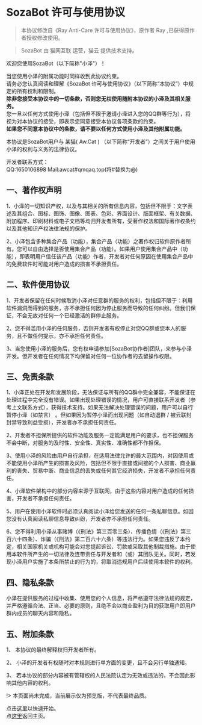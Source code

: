 # SozaBot 许可与使用协议  
> 本协议修改自《Ray Anti-Care 许可与使用协议》，原作者 Ray ,已获得原作者授权修改使用。  

> SozaBot 由 猫网互联 运营，猫云 提供技术支持。

欢迎您使用SozaBot（以下简称"小泽"）！  

当您使用小泽的附属功能时同样收到此协议约束。  
请务必您认真阅读和理解《SozaBot 许可与使用协议》（以下简称“本协议”）中规定的所有权利和限制。  
**除非您接受本协议中的一切条款，否则您无权使用随附本协议的小泽及其相关服务。**   
您一旦以任何方式使用小泽（包括但不限于邀请小泽进入您的QQ群等行为），将视为对本协议的接受，即表示您同意接受本协议各项条款的约束。  
**如果您不同意本协议中的条款，请不要以任何方式使用小泽及其他附属功能。**  

本协议是SozaBot用户与 某猫( Aw.Cat ) （以下简称“开发者”）之间关于用户使用小泽的权利与义务的法律协议。

开发者联系方式：  
QQ:1650106898  Mail:awcat#qmqaq.top(将#替换为@)
 
## 一、著作权声明  
1、小泽的一切知识产权，以及与其相关的所有信息内容，包括但不限于：文字表述及其组合、图标、图饰、图像、图表、色彩、界面设计、版面框架、有关数据、附加程序、印刷材料或电子文档等均归开发者所有，受著作权法和国际著作权条约以及其他知识产权法律法规的保护。  

2、小泽包含多种集合产品（功能），集合产品（功能）之著作权归软件原作者所有。您可以自由选择是否使用集合产品（功能）。如果用户使用集合产品中（功能），即表明用户信任该产品（功能）作者，开发者对任何原因在使用集合产品中的免费软件时可能对用户造成的损害不承担责任。  

## 二、软件使用协议

1、开发者保留在任何时候取消小泽对任意群的服务的权利，包括但不限于：利用软件漏洞而得到的服务，亦不承担任何因为停止服务而导致的任何纠纷。但我们保证，不会无故对任何一个已经激活的群停止服务。

2、您不得滥用小泽的任何服务，否则开发者有权停止对您QQ群或您本人的服务，且不做任何提示，亦不承担任何责任。  

3、当您使用小泽的服务后，您有权申请参加[SozaBot协作者]团队，来参与小泽开发。但开发者在任何情况下均保留对任何一位协作者的去留操作权限。  

## 三、免责条款  
1、小泽正处在开发和发展阶段，无法保证与所有的QQ群中完全兼容，不能保证在处理过程中完全没有错误。如果出现处理错误的情况，用户可直接联系开发者（参考上文联系方式），获得技术支持。如果无法解决处理错误的问题，用户可以自行暂停小泽（如禁言） 。但如果因为暂停小泽而出现问题（如自动退群 / 被云联封封禁导致利益受损），开发者亦不承担任何责任。

2、开发者不担保所提供的软件功能及服务一定能满足用户的要求，也不担保服务不会中断，对服务的及时性、安全性、真实性、准确性都不作担保。  

3、使用小泽的风险由用户自行承担，在适用法律允许的最大范围内，对因使用或不能使用小泽所产生的损害及风险，包括但不限于直接或间接的个人损害、商业赢利的丧失、贸易中断、商业信息的丢失或任何其它经济损失，开发者不承担任何责任。  

4、小泽软件架构中的部分内容来源于互联网，由于这些内容对用户造成的任何损害，开发者不承担任何责任。  

5、用户在使用小泽软件时必须认真阅读小泽给您发送的任何一条私聊信息。如因您没有认真阅读私聊信息导致纠纷，开发者亦不承担任何责任。  

6、您不得利用小泽从事赌博（《刑法》第三百零三条）、传播色情（《刑法》第三百六十四条）、诈骗（《刑法》第二百六十六条）等违法行为。如果您违反了本约定，相关国家机关或机构可能会对您提起诉讼、罚款或采取其他制裁措施。由于使用本软件所产生的一切法律及连带责任与开发者和（或）其团队无关。同时，若发现小泽用户实施了本条所禁止的行为的，将取消违规用户后续使用本软件的权利。  

## 四、隐私条款  
小泽在提供服务的过程中收集、使用您的个人信息，将严格遵守法律法规的规定，并严格遵循合法、正当、必要的原则，且绝不会以商业盈利为目的获取用户即用户群内成员的聊天内容和隐私。  

## 五、附加条款  
1、 本协议的最终解释权归开发者所有。  

2、 小泽的开发者有权随时对本规则进行单方面的变更，且不会另行单独通知。  

3、 若本协议的部分内容被有管辖权的人民法院认定为无效或违法的，不会因此影响其他内容的权利。  

!> 本页面尚未完成，当前展示仅为预览版，不代表最终品质。    

点击[这里](./start.md)以快速开始。  
点[这里](./)返回主页。  